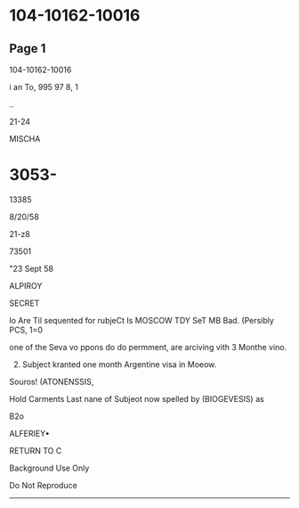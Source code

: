 # 104-10162-10016

## Page 1

104-10162-10016

i an To, 995 97 8, 1

..

21-24

MISCHA

# 3053-

13385

8/20/58

21-z8

73501

"23 Sept 58

ALPIROY

SECRET

lo Are Til sequented for rubjeCt Is MOSCOW TDY SeT MB Bad. (Persibly PCS, 1=0

one of the Seva vo ppons do do permment, are arciving vith 3 Monthe vino.

2. Subject kranted one month Argentine visa in Moeow.

Souros! (ATONENSSIS,

Hold Carments Last nane of Subjeot now spelled by (BIOGEVESIS) as

B2o

ALFERIEY•

RETURN TO C

Background Use Only

Do Not Reproduce

---

